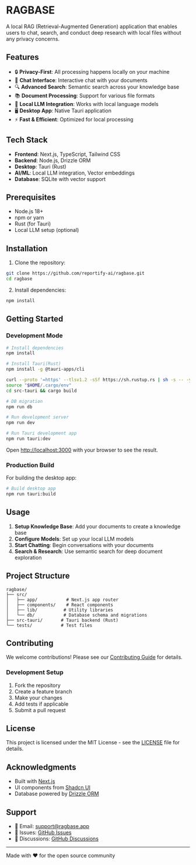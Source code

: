 # RAGBASE

A local RAG (Retrieval-Augmented Generation) application that enables users to chat, search, and conduct deep research with local files without any privacy concerns.

## Features

- 🔒 **Privacy-First**: All processing happens locally on your machine
- 💬 **Chat Interface**: Interactive chat with your documents
- 🔍 **Advanced Search**: Semantic search across your knowledge base
- 📚 **Document Processing**: Support for various file formats
- 🧠 **Local LLM Integration**: Works with local language models
- 🖥️ **Desktop App**: Native Tauri application
- ⚡ **Fast & Efficient**: Optimized for local processing

## Tech Stack

- **Frontend**: Next.js, TypeScript, Tailwind CSS
- **Backend**: Node.js, Drizzle ORM
- **Desktop**: Tauri (Rust)
- **AI/ML**: Local LLM integration, Vector embeddings
- **Database**: SQLite with vector support

## Prerequisites

- Node.js 18+ 
- npm or yarn
- Rust (for Tauri)
- Local LLM setup (optional)

## Installation

1. Clone the repository:
```bash
git clone https://github.com/reportify-ai/ragbase.git
cd ragbase
```

2. Install dependencies:
```bash
npm install
```

## Getting Started

### Development Mode

```bash
# Install dependencies
npm install

# Install Tauri(Rust)
npm install -g @tauri-apps/cli

curl --proto '=https' --tlsv1.2 -sSf https://sh.rustup.rs | sh -s -- -y
source "$HOME/.cargo/env"
cd src-tauri && cargo build

# DB migration
npm run db

# Run development server
npm run dev

# Run Tauri development app
npm run tauri:dev
```

Open [http://localhost:3000](http://localhost:3000) with your browser to see the result.

### Production Build

For building the desktop app:

```bash
# Build desktop app
npm run tauri:build
```

## Usage

1. **Setup Knowledge Base**: Add your documents to create a knowledge base
2. **Configure Models**: Set up your local LLM models
3. **Start Chatting**: Begin conversations with your documents
4. **Search & Research**: Use semantic search for deep document exploration

## Project Structure

```
ragbase/
├── src/
│   ├── app/           # Next.js app router
│   ├── components/    # React components
│   ├── lib/          # Utility libraries
│   └── db/           # Database schema and migrations
├── src-tauri/       # Tauri backend (Rust)
└── tests/           # Test files
```

## Contributing

We welcome contributions! Please see our [Contributing Guide](CONTRIBUTING.md) for details.

### Development Setup

1. Fork the repository
2. Create a feature branch
3. Make your changes
4. Add tests if applicable
5. Submit a pull request

## License

This project is licensed under the MIT License - see the [LICENSE](LICENSE) file for details.

## Acknowledgments

- Built with [Next.js](https://nextjs.org/)
- UI components from [Shadcn UI](https://ui.shadcn.com/)
- Database powered by [Drizzle ORM](https://orm.drizzle.team/)

## Support

- 📧 Email: support@ragbase.app
- 🐛 Issues: [GitHub Issues](https://github.com/reportify-ai/ragbase/issues)
- 💬 Discussions: [GitHub Discussions](https://github.com/reportify-ai/ragbase/discussions)

---

Made with ❤️ for the open source community